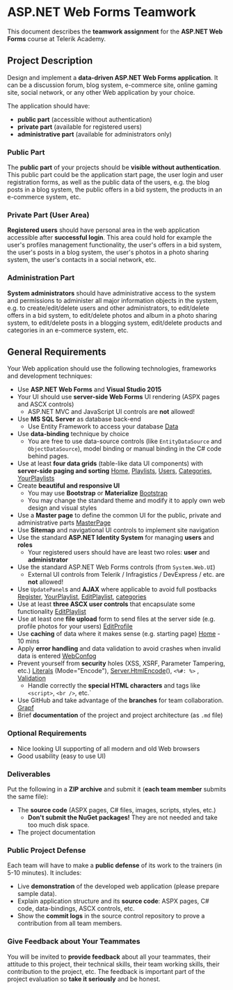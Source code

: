 # ASP.NET Web Forms Teamwork

This document describes the **teamwork assignment** for the **ASP.NET Web Forms** course at Telerik Academy.

## Project Description

Design and implement a **data-driven ASP.NET Web Forms application**. It can be a discussion forum, blog system, e-commerce site, online gaming site, social network, or any other Web application by your choice.

The application should have:

* **public part** (accessible without authentication)
* **private part** (available for registered users)
* **administrative part** (available for administrators only)

### Public Part

The **public part** of your projects should be **visible without authentication**.
This public part could be the application start page, the user login and user registration forms, as well as the public data of the users, e.g. the blog posts in a blog system, the public offers in a bid system, the products in an e-commerce system, etc.

### Private Part (User Area)

**Registered users** should have personal area in the web application accessible after **successful login**.
This area could hold for example the user's profiles management functionality, the user's offers in a bid system, the user's posts in a blog system, the user's photos in a photo sharing system, the user's contacts in a social network, etc.

### Administration Part

**System administrators** should have administrative access to the system and permissions to administer all major information objects in the system, e.g. to create/edit/delete users and other administrators, to edit/delete offers in a bid system, to edit/delete photos and album in a photo sharing system, to edit/delete posts in a blogging system, edit/delete products and categories in an e-commerce system, etc.

## General Requirements

Your Web application should use the following technologies, frameworks and development techniques:

* Use **ASP.NET Web Forms** and **Visual Studio 2015**
* Your UI should use **server-side Web Forms** UI rendering (ASPX pages and ASCX controls)
	* ASP.NET MVC and JavaScript UI controls are **not** allowed!
* Use **MS SQL Server** as database back-end
	* Use Entity Framework to access your database [Data](./Source/Data/)
* Use **data-binding** technique by choice
	* You are free to use data-source controls (like `EntityDataSource` and `ObjectDataSource`), model binding or manual binding in the C# code behind pages.
* Use at least **four data grids** (table-like data UI components) with **server-side paging and sorting** [Home](Home), [Playlists](Playlist/Show), [Users](Admin/Users), [Categories](Categories), [YourPlaylists](Account/YourPlaylists)
* Create **beautiful and responsive UI**
	* You may use **Bootstrap** or **Materialize** [Bootstrap](Bootstrap)
	* You may change the standard theme and modify it to apply own web design and visual styles
* Use a **Master page** to define the common UI for the public, private and administrative parts [MasterPage](MasterPage)
* Use **Sitemap** and navigational UI controls to implement site navigation
* Use the standard **ASP.NET Identity System** for managing **users** and **roles**
	* Your registered users should have are least two roles: **user** and **administrator**
* Use the standard ASP.NET Web Forms controls (from `System.Web.UI`)
	* External UI controls from Telerik / Infragistics / DevExpress / etc. are **not** allowed!
* Use `UpdatePanel`s and **AJAX** where applicable to avoid full postbacks [Register](Register), [YourPlaylist](YourPlaylist), [EditPlaylist](EditPlaylist), [categories](AdminCategoris)
* Use at least **three ASCX user controls** that encapsulate some functionality [EditPlaylist](Register)
* Use at least one **file upload** form to send files at the server side (e.g. profile photos for your users) [EditProfile](Account/EditProfile)
* Use **caching** of data where it makes sense (e.g. starting page) [Home](Homepage) - 10 mins
* Apply **error handling** and data validation to avoid crashes when invalid data is entered [WebConfog](webconfig)
* Prevent yourself from **security** holes (XSS, XSRF, Parameter Tampering, etc.) [Literals](someurl) (Mode="Encode"), [Server.HtmlEncode](url)(), `<%#: %>` , [Validation](validations)
	* Handle correctly the **special HTML characters** and tags like `<script>`, `<br />`, etc.`
* Use GitHub and take advantage of the **branches** for team collaboration. [Grapf](link)
* Brief **documentation** of the project and project architecture (as `.md` file)

### Optional Requirements

* Nice looking UI supporting of all modern and old Web browsers
* Good usability (easy to use UI)

### Deliverables

Put the following in a **ZIP archive** and submit it (**each team member** submits the same file):
* The **source code** (ASPX pages, C# files, images, scripts, styles, etc.)
	* **Don't submit the NuGet packages!** They are not needed and take too much disk space.
* The project documentation

### Public Project Defense

Each team will have to make a **public defense** of its work to the trainers (in 5-10 minutes). It includes:
* Live **demonstration** of the developed web application (please prepare sample data).
* Explain application structure and its **source code**: ASPX pages, C# code, data-bindings, ASCX controls, etc.
* Show the **commit logs** in the source control repository to prove a contribution from all team members.

### Give Feedback about Your Teammates

You will be invited to **provide feedback** about all your teammates, their attitude to this project, their technical skills, their team working skills, their contribution to the project, etc.
The feedback is important part of the project evaluation so **take it seriously** and be honest.